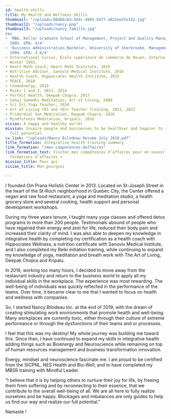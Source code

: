 ```yaml
---
id: health-skills
title: My Health and Wellness Skills
thumbnail: "/uploads/80db6cbd-564c-4983-b977-a022ee3fe162.jpg"
thumbnail2: "/uploads/nancy.png"
thumbnail3: "/uploads/nancy_famille.jpg"
cv:
- 'MBA, Keller Graduate School of Management, Project and Quality Management, April
  2005. GPA: 4/4'
- 'Business Administration Bachelor, University of Sherbrooke, Management, September
  1994. GPA: 3.6/4'
- International Cursus, École supérieure de commerce de Rouen, International Management,
  Winter 1993.
- Heart Math Coach, Heart Math Institute, 2019
- Nutrition Advisor, Sanoviv Medical Institute, 2016
- Health Coach, Hippocrates Health Institute, 2015
- PEACE, 2018
- Cosmoénergy, 2019
- Reiki 1 and 2, 2013, 2014
- Perfect Health, Deepak Chopra, 2017
- Sahaj Samadhi Meditation, Art of Living, 2008
- Sri Sri Yoga Teacher, 2010
- Art of Living YES and YES+ Teacher Training, 2011, 2012
- Primordial Son Meditation, Deepak Chopra, 2016
- Mindfulness Meditation, Kripalu, 2016
vision: A happy and healthy world!
mission: Inspire people and businesses to be healthier and happier to reach their
  full potential.
cv_link: "/uploads/Nancy Bilodeau Resume July 2019.pdf"
title_formation: Integrative health training summary
link_formation: "/mes-competences-daffaires"
link_formation_text: Visitez mes compétences d’affaires pour en savoir plus sur mes
  formations d'affaires >
mission_title: Pour qui
vision_title: Mon pourquoi

---
```

I founded Om Prana Holistic Center in 2013. Located on St-Joseph Street in the heart of the St-Roch neighborhood in Quebec City, the Center offered a vegan and raw food restaurant, a yoga and meditation studio, a health grocery store and several cooking, health support and personal development workshops.

During my three years tenure, I taught many yoga classes and offered detox programs to more than 200 people. Testimonials abound of people who have regained their energy and zest for life, reduced their body pain and increased their clarity of mind. I was also able to deepen my knowledge in integrative health by completing my certification as a health coach with Hippocrates Wellness, a nutrition certificate with Sanoviv Medical Institute, and I also completed my Reiki initiation training, while continuing to expand my knowledge of yoga, meditation and breath work with The Art of Living, Deepak Chopra and Kripalu.

In 2016, working too many hours, I decided to move away from the restaurant industry and return to the business world to apply all my individual skills in the workplace. The experience was most rewarding. The well-being of individuals was quickly reflected in the performance of the teams. Over time, it became clear to me that I wanted to focus on health and wellness with companies.

So, I started Nancy Bilodeau Inc. at the end of 2019, with the dream of creating stimulating work environments that promote health and well-being. Many workplaces are currently toxic, either through their culture of extreme performance or through the dysfunctions of their teams and or processes.

I feel that this was my destiny! My whole journey was building me toward this. Since then, I have continued to expand my skills in integrative health adding things such as Bioenergy and Neuroscience while remaining on top of human resources management and business transformation innovation.

Energy, mindset and neuroscience fascinate me. I am proud to be certified from the SICPNL, NES Health and Bio-Well, and to have completed my MBSR training with Mindful Leader.

"I believe that it is by helping others to nurture their joy for life, by freeing them from suffering and by reconnecting to their essence, that we contribute to the overall well-being of all. We are all here to fully realize ourselves and be happy. Blockages and imbalances are only guides to help us find our way and realize our full potential."

Namaste !